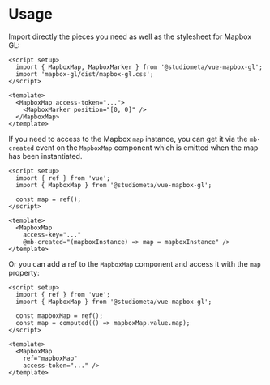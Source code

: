 # Usage

Import directly the pieces you need as well as the stylesheet for Mapbox GL:

```vue
<script setup>
  import { MapboxMap, MapboxMarker } from '@studiometa/vue-mapbox-gl';
  import 'mapbox-gl/dist/mapbox-gl.css';
</script>

<template>
  <MapboxMap access-token="...">
    <MapboxMarker position="[0, 0]" />
  </MapboxMap>
</template>
```

If you need to access to the Mapbox `map` instance, you can get it via the `mb-created` event on the `MapboxMap` component which is emitted when the map has been instantiated.

```vue {5,11}
<script setup>
  import { ref } from 'vue';
  import { MapboxMap } from '@studiometa/vue-mapbox-gl';

  const map = ref();
</script>

<template>
  <MapboxMap
    access-key="..."
    @mb-created="(mapboxInstance) => map = mapboxInstance" />
</template>
```

Or you can add a ref to the `MapboxMap` component and access it with the `map` property:

```vue
<script setup>
  import { ref } from 'vue';
  import { MapboxMap } from '@studiometa/vue-mapbox-gl';

  const mapboxMap = ref();
  const map = computed(() => mapboxMap.value.map);
</script>

<template>
  <MapboxMap
    ref="mapboxMap"
    access-token="..." />
</template>
```

